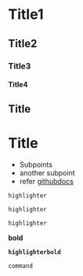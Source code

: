 # Title1
## Title2
### Title3
#### Title4

Title
-----

Title
=====

- Subpoints
- another subpoint
- refer [githubdocs](https://docs.github.com/en)

`highlighter`

``highlighter``

```highlighter```

**bold**


**`highlighterbold`**

```
command
```

